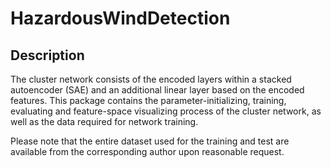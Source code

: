 # HazardousWindDetection

## Description
The cluster network consists of the encoded layers within a stacked autoencoder (SAE)  and an additional linear layer based on the encoded features.
This package contains the parameter-initializing, training, evaluating and feature-space visualizing process of the cluster network, as well as the data required for network training.

Please note that the entire dataset used for the training and test  are available from the corresponding
author upon reasonable request. 
